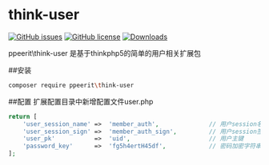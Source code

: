 # think-user

[![GitHub issues](https://img.shields.io/github/issues/ppeerit/think-user.svg)](https://github.com/ppeerit/think-user/issues)
[![GitHub license](https://img.shields.io/badge/license-MIT-blue.svg)](https://raw.githubusercontent.com/ppeerit/think-user/master/LICENSE)
[![Downloads](https://img.shields.io/github/downloads/ppeerit/think-user/latest/total.svg)](https://packagist.org/packages/ppeerit/think-user)

ppeerit\think-user 是基于thinkphp5的简单的用户相关扩展包

##安装
```bash
composer require ppeerit\think-user
```
##配置
扩展配置目录中新增配置文件user.php

```php
return [
	'user_session_name'	=>	'member_auth',				// 用户session名称
	'user_session_sign'	=>	'member_auth_sign',			// 用户session签名名称
	'user_pk'			=>	'uid',						// 用户主键
	'password_key'		=>	'fg5h4ertH45df',			// 密码加密字符串
];
```
